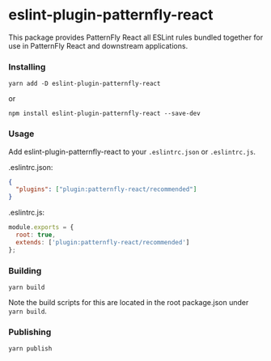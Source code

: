 # eslint-plugin-patternfly-react

This package provides PatternFly React all ESLint rules bundled together for use in PatternFly React and downstream applications.

### Installing

```
yarn add -D eslint-plugin-patternfly-react
```

or

```
npm install eslint-plugin-patternfly-react --save-dev
```

### Usage

Add eslint-plugin-patternfly-react to your `.eslintrc.json` or `.eslintrc.js`.

.eslintrc.json:

```json
{
  "plugins": ["plugin:patternfly-react/recommended"]
}
```

.eslintrc.js:

```js
module.exports = {
  root: true,
  extends: ['plugin:patternfly-react/recommended']
};
```

### Building

```
yarn build
```

Note the build scripts for this are located in the root package.json under `yarn build`.

### Publishing

```
yarn publish
```
